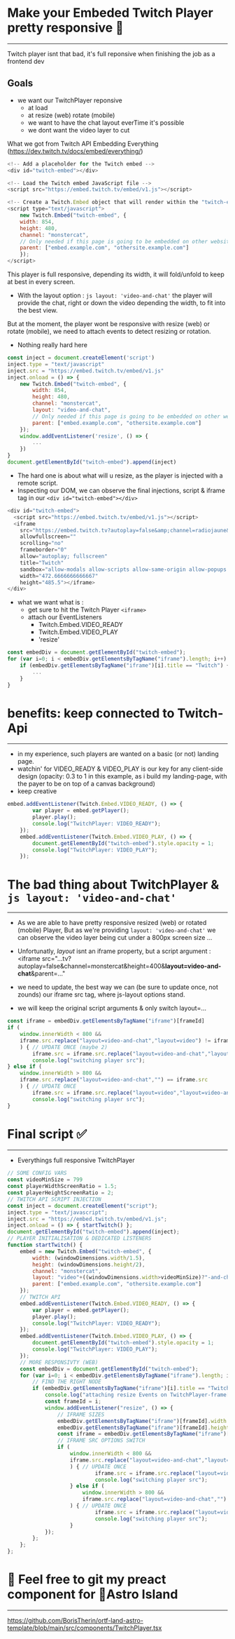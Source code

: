 # Make your Embeded Twitch Player pretty responsive 🔧
------------------------------------------------------

Twitch player isnt that bad, it's full reponsive when finishing the job as a frontend dev

## Goals
* we want our TwitchPlayer reponsive
	* at load
	* at resize (web) rotate (mobile)
	* we want to have the chat layout everTime it's possible
	* we dont want the video layer to cut
	


What we got from Twitch API Embedding Everything (https://dev.twitch.tv/docs/embed/everything/)
```js
<!-- Add a placeholder for the Twitch embed -->
<div id="twitch-embed"></div>

<!-- Load the Twitch embed JavaScript file -->
<script src="https://embed.twitch.tv/embed/v1.js"></script>

<!-- Create a Twitch.Embed object that will render within the "twitch-embed" element -->
<script type="text/javascript">
	new Twitch.Embed("twitch-embed", {
	width: 854,
	height: 480,
	channel: "monstercat",
	// Only needed if this page is going to be embedded on other websites
	parent: ["embed.example.com", "othersite.example.com"]
	});
</script>
```

This player is full responsive, depending its width, it will fold/unfold to keep at best in every screen.

* With the layout option : ```js layout: 'video-and-chat'``` the player will provide the chat, right or down the video depending the width, to fit into the best view.

But at the moment, the player wont be responsive with resize (web) or rotate (mobile), we need to attach events to detect resizing or rotation.

* Nothing really hard here

```js
const inject = document.createElement('script')
inject.type = "text/javascript"
inject.src = "https://embed.twitch.tv/embed/v1.js"
inject.onload = () => {
	new Twitch.Embed("twitch-embed", {
		width: 854,
		height: 480,
		channel: "monstercat",
		layout: "video-and-chat",
		// Only needed if this page is going to be embedded on other websites
		parent: ["embed.example.com", "othersite.example.com"]
	});
	window.addEventListener('resize', () => {
		...
	})
}
document.getElementById("twitch-embed").append(inject)
```

* The hard one is about what will u resize, as the player is injected with a remote script.
* Inspecting our DOM, we can observe the final injections, script & iframe tag in our ``` <div id="twitch-embed"></div> ```

```js
<div id="twitch-embed">
  <script src="https://embed.twitch.tv/embed/v1.js"></script>
  <iframe 
    src="https://embed.twitch.tv?autoplay=false&amp;channel=radiojaune&amp;height=400&amp;layout=video-and-chat&amp;parent=embed.example.com&amp;parent=radiojaune.com&amp;parent=localhost&amp;referrer=http%3A%2F%2Flocalhost%3A3000%2F&amp;width=800" 
    allowfullscreen="" 
    scrolling="no" 
    frameborder="0" 
    allow="autoplay; fullscreen" 
    title="Twitch" 
    sandbox="allow-modals allow-scripts allow-same-origin allow-popups allow-popups-to-escape-sandbox" 
    width="472.6666666666667" 
    height="485.5"></iframe>
</div>
```

* what we want what is : 
	* get sure to hit the Twitch Player ```<iframe>```
	* attach our EventListeners
		* Twitch.Embed.VIDEO_READY
		* Twitch.Embed.VIDEO_PLAY
		* 'resize'

```js
const embedDiv = document.getElementById("twitch-embed");
for (var i=0; i < embedDiv.getElementsByTagName("iframe").length; i++) {
	if (embedDiv.getElementsByTagName("iframe")[i].title == "Twitch") {
		...
	}
}
```
# benefits: keep connected to Twitch-Api
----------------------------------------

* in my experience, such players are wanted on a basic (or not) landing page.
* watchin' for VIDEO_READY & VIDEO_PLAY is our key for any client-side design (opacity: 0.3 to 1 in this example, as i build my landing-page, with the payer to be on top of a canvas background)
* keep creative

```js
embed.addEventListener(Twitch.Embed.VIDEO_READY, () => {
		var player = embed.getPlayer();
		player.play();
		console.log("TwitchPlayer: VIDEO_READY");
	});
	embed.addEventListener(Twitch.Embed.VIDEO_PLAY, () => {
		document.getElementById("twitch-embed").style.opacity = 1;
		console.log("TwitchPlayer: VIDEO_PLAY");
	});
```

# The bad thing about TwitchPlayer & ```js layout: 'video-and-chat'```
--------------------------------------------------------------

* As we are able to have pretty responsive resized (web) or rotated (mobile) Player, But as we're providing ```layout: 'video-and-chat'``` we can observe the video layer being cut under a 800px screen size ...

* Unfortunatly, *layout* isnt an iframe property, but a script argument :
&lt;iframe src="...tv?autoplay=false&amp;channel=monstercat&amp;height=400&amp;**layout=video-and-chat**&amp;parent=..."

* we need to update, the best way we can (be sure to update once, not zounds) our iframe src tag, where js-layout options stand. 

* we will keep the original script arguments & only switch layout=...

```js
const iframe = embedDiv.getElementsByTagName("iframe")[frameId]
if (
	window.innerWidth < 800 && 
	iframe.src.replace("layout=video-and-chat","layout=video") != iframe.src 
	) {	// UPDATE ONCE (maybe 2)
		iframe.src = iframe.src.replace("layout=video-and-chat","layout=video");
		console.log("switching player src");
} else if (
	window.innerWidth > 800 && 
	iframe.src.replace("layout=video-and-chat","") == iframe.src 
	) { // UPDATE ONCE 
		iframe.src = iframe.src.replace("layout=video","layout=video-and-chat");
		console.log("switching player src");
}
```

# Final script ✅
-----------------

* Everythings full responsive TwitchPlayer

```js
// SOME CONFIG VARS
const videoMinSize = 799
const playerWidthScreenRatio = 1.5;
const playerHeightScreenRatio = 2;
// TWITCH API SCRIPT INJECTION
const inject = document.createElement("script");
inject.type = "text/javascript";
inject.src = "https://embed.twitch.tv/embed/v1.js";
inject.onload = () => { startTwitch() };
document.getElementById("twitch-embed").append(inject);
// PLAYER INITIALISATION & DEDICATED LISTENERS
function startTwitch() {
	embed = new Twitch.Embed("twitch-embed", {
		width: (windowDimensions.width/1.5),
		height: (windowDimensions.height/2),
		channel: "monstercat",
		layout: "video"+((windowDimensions.width>videoMinSize)?"-and-chat":""),
		parent: ["embed.example.com", "othersite.example.com"]
	});
	// TWITCH API
	embed.addEventListener(Twitch.Embed.VIDEO_READY, () => {
		var player = embed.getPlayer();
		player.play();
		console.log("TwitchPlayer: VIDEO_READY");
	});
	embed.addEventListener(Twitch.Embed.VIDEO_PLAY, () => {
		document.getElementById("twitch-embed").style.opacity = 1;
		console.log("TwitchPlayer: VIDEO_PLAY");
	});
	// MORE RESPONSIVTY (WEB)
	const embedDiv = document.getElementById("twitch-embed");      
	for (var i=0; i < embedDiv.getElementsByTagName("iframe").length; i++) {
		// FIND THE RIGHT NODE
		if (embedDiv.getElementsByTagName("iframe")[i].title == "Twitch") {
			console.log("attaching resize Events on TwitchPlayer-frame["+i+"]");
			const frameId = i;
			window.addEventListener("resize", () => {
				// IFRAME SIZES
				embedDiv.getElementsByTagName("iframe")[frameId].width = window.innerWidth/playerWidthScreenRatio;
				embedDiv.getElementsByTagName("iframe")[frameId].height = window.innerHeight/playerHeightScreenRatio;
				const iframe = embedDiv.getElementsByTagName("iframe")[frameId]
				// IFRAME SRC OPTIONS SWITCH 
				if (
					window.innerWidth < 800 && 
					iframe.src.replace("layout=video-and-chat","layout=video") != iframe.src 
					) {	// UPDATE ONCE
							iframe.src = iframe.src.replace("layout=video-and-chat","layout=video");
							console.log("switching player src");
					} else if (
						window.innerWidth > 800 && 
						iframe.src.replace("layout=video-and-chat","") == iframe.src 
					) { // UPDATE ONCE
							iframe.src = iframe.src.replace("layout=video","layout=video-and-chat");
							console.log("switching player src");
					}
			});
		};
	};
};
```

# &#127873; Feel free to git my preact component for 🚀Astro Island
-------------------------------------------------------------------

https://github.com/BorisTherin/ortf-land-astro-template/blob/main/src/components/TwitchPlayer.tsx
